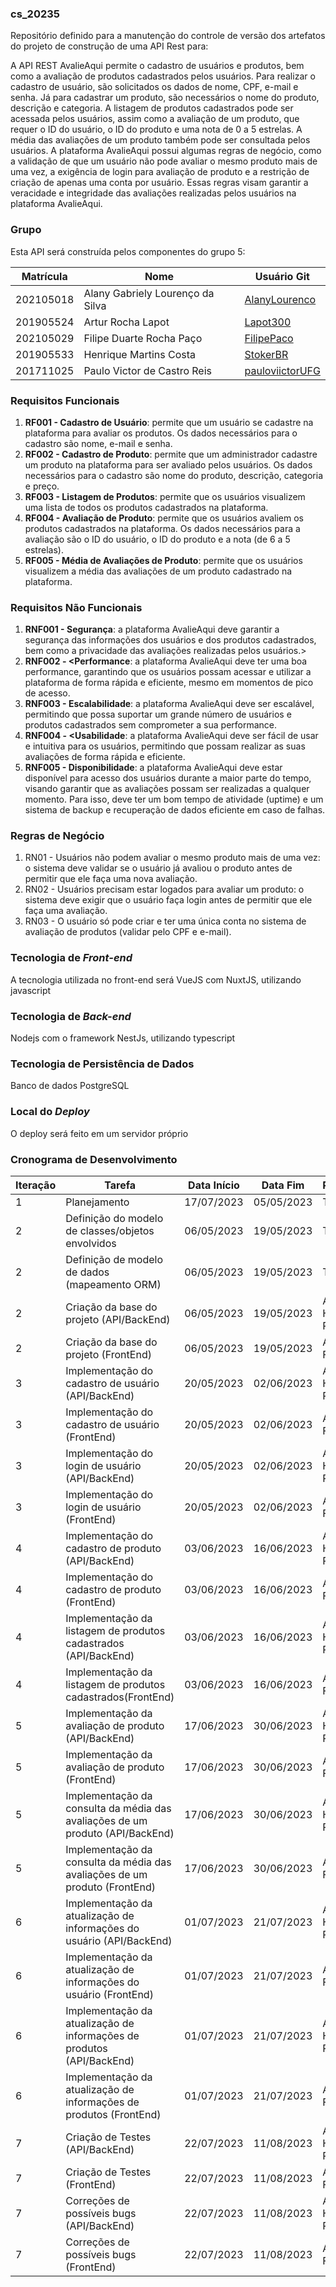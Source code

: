 ### cs_20235

Repositório definido para a manutenção do controle de versão dos artefatos do projeto de construção de uma API Rest para:

A API REST AvalieAqui permite o cadastro de usuários e produtos, bem como a avaliação de produtos cadastrados pelos usuários. Para realizar o cadastro de usuário, são solicitados os dados de nome, CPF, e-mail e senha. Já para cadastrar um produto, são necessários o nome do produto, descrição e categoria. A listagem de produtos cadastrados pode ser acessada pelos usuários, assim como a avaliação de um produto, que requer o ID do usuário, o ID do produto e uma nota de 0 a 5 estrelas. A média das avaliações de um produto também pode ser consultada pelos usuários. A plataforma AvalieAqui possui algumas regras de negócio, como a validação de que um usuário não pode avaliar o mesmo produto mais de uma vez, a exigência de login para avaliação de produto e a restrição de criação de apenas uma conta por usuário. Essas regras visam garantir a veracidade e integridade das avaliações realizadas pelos usuários na plataforma AvalieAqui.

### Grupo

Esta API será construída pelos componentes do grupo 5:

| Matrícula | Nome                             | Usuário Git                                           |
| --------- | -------------------------------- | ----------------------------------------------------- |
| 202105018 | Alany Gabriely Lourenço da Silva | [AlanyLourenco](https://github.com/AlanyLourenco)     |
| 201905524 | Artur Rocha Lapot                | [Lapot300](https://github.com/Lapot300)               |
| 202105029 | Filipe Duarte Rocha Paço         | [FilipePaco](https://github.com/FilipePaco)           |
| 201905533 | Henrique Martins Costa           | [StokerBR](https://github.com/StokerBR)               |
| 201711025 | Paulo Victor de Castro Reis      | [pauloviictorUFG](https://github.com/pauloviictorUFG) |

### Requisitos Funcionais

1. **RF001 - Cadastro de Usuário**: permite que um usuário se cadastre na plataforma para avaliar os produtos. Os dados necessários para o cadastro são nome, e-mail e senha.
2. **RF002 - Cadastro de Produto**: permite que um administrador cadastre um produto na plataforma para ser avaliado pelos usuários. Os dados necessários para o cadastro são nome do produto, descrição, categoria e preço.
3. **RF003 - Listagem de Produtos**: permite que os usuários visualizem uma lista de todos os produtos cadastrados na plataforma.
4. **RF004 - Avaliação de Produto**: permite que os usuários avaliem os produtos cadastrados na plataforma. Os dados necessários para a avaliação são o ID do usuário, o ID do produto e a nota (de 6 a 5 estrelas).
5. **RF005 - Média de Avaliações de Produto**: permite que os usuários visualizem a média das avaliações de um produto cadastrado na plataforma.

### Requisitos Não Funcionais

1. **RNF001 - Segurança**: a plataforma AvalieAqui deve garantir a segurança das informações dos usuários e dos produtos cadastrados, bem como a privacidade das avaliações realizadas pelos usuários.>
2. **RNF002 - <Performance**: a plataforma AvalieAqui deve ter uma boa performance, garantindo que os usuários possam acessar e utilizar a plataforma de forma rápida e eficiente, mesmo em momentos de pico de acesso.
3. **RNF003 - Escalabilidade**: a plataforma AvalieAqui deve ser escalável, permitindo que possa suportar um grande número de usuários e produtos cadastrados sem comprometer a sua performance.
4. **RNF004 - <Usabilidade**: a plataforma AvalieAqui deve ser fácil de usar e intuitiva para os usuários, permitindo que possam realizar as suas avaliações de forma rápida e eficiente.
5. **RNF005 - Disponibilidade**: a plataforma AvalieAqui deve estar disponível para acesso dos usuários durante a maior parte do tempo, visando garantir que as avaliações possam ser realizadas a qualquer momento. Para isso, deve ter um bom tempo de atividade (uptime) e um sistema de backup e recuperação de dados eficiente em caso de falhas.

### Regras de Negócio

1. RN01 - Usuários não podem avaliar o mesmo produto mais de uma vez: o sistema deve validar se o usuário já avaliou o produto antes de permitir que ele faça uma nova avaliação.
2. RN02 - Usuários precisam estar logados para avaliar um produto: o sistema deve exigir que o usuário faça login antes de permitir que ele faça uma avaliação.
3. RN03 - O usuário só pode criar e ter uma única conta no sistema de avaliação de produtos (validar pelo CPF e e-mail).

### Tecnologia de _Front-end_

A tecnologia utilizada no front-end será VueJS com NuxtJS, utilizando javascript

### Tecnologia de _Back-end_

Nodejs com o framework NestJs, utilizando typescript

### Tecnologia de Persistência de Dados

Banco de dados PostgreSQL

### Local do _Deploy_

O deploy será feito em um servidor próprio

### Cronograma de Desenvolvimento

| Iteração | Tarefa                                                                        | Data Início | Data Fim   | Responsável             | Situação   |
| -------- | ----------------------------------------------------------------------------- | ----------- | ---------- | ----------------------- | ---------- |
| 1        | Planejamento                                                                  | 17/07/2023  | 05/05/2023 | Todos                   | Concluída  |
| 2        | Definição do modelo de classes/objetos envolvidos                             | 06/05/2023  | 19/05/2023 | Todos                   | Concluída  |
| 2        | Definição de modelo de dados (mapeamento ORM)                                 | 06/05/2023  | 19/05/2023 | Todos                   | Concluída  |
| 2        | Criação da base do projeto (API/BackEnd)                                      | 06/05/2023  | 19/05/2023 | Artur, Henrique e Paulo | Concluída  |
| 2        | Criação da base do projeto (FrontEnd)                                         | 06/05/2023  | 19/05/2023 | Alany e Filipe          | Concluída  |
| 3        | Implementação do cadastro de usuário (API/BackEnd)                            | 20/05/2023  | 02/06/2023 | Artur, Henrique e Paulo | Concluída  |
| 3        | Implementação do cadastro de usuário (FrontEnd)                               | 20/05/2023  | 02/06/2023 | Alany e Filipe          | Concluída  |
| 3        | Implementação do login de usuário (API/BackEnd)                               | 20/05/2023  | 02/06/2023 | Artur, Henrique e Paulo | Concluída  |
| 3        | Implementação do login de usuário (FrontEnd)                                  | 20/05/2023  | 02/06/2023 | Alany e Filipe          | Concluída  |
| 4        | Implementação do cadastro de produto (API/BackEnd)                            | 03/06/2023  | 16/06/2023 | Artur, Henrique e Paulo | Concluída  |
| 4        | Implementação do cadastro de produto (FrontEnd)                               | 03/06/2023  | 16/06/2023 | Alany e Filipe          | Concluída  |
| 4        | Implementação da listagem de produtos cadastrados (API/BackEnd)               | 03/06/2023  | 16/06/2023 | Artur, Henrique e Paulo | Concluída  |
| 4        | Implementação da listagem de produtos cadastrados(FrontEnd)                   | 03/06/2023  | 16/06/2023 | Alany e Filipe          | Concluída  |
| 5        | Implementação da avaliação de produto (API/BackEnd)                           | 17/06/2023  | 30/06/2023 | Artur, Henrique e Paulo | Concluída  |
| 5        | Implementação da avaliação de produto (FrontEnd)                              | 17/06/2023  | 30/06/2023 | Alany e Filipe          | Concluída  |
| 5        | Implementação da consulta da média das avaliações de um produto (API/BackEnd) | 17/06/2023  | 30/06/2023 | Artur, Henrique e Paulo | Concluída  |
| 5        | Implementação da consulta da média das avaliações de um produto (FrontEnd)    | 17/06/2023  | 30/06/2023 | Alany e Filipe          | Concluída  |
| 6        | Implementação da atualização de informações do usuário (API/BackEnd)          | 01/07/2023  | 21/07/2023 | Artur, Henrique e Paulo | Programada |
| 6        | Implementação da atualização de informações do usuário (FrontEnd)             | 01/07/2023  | 21/07/2023 | Alany e Filipe          | Programada |
| 6        | Implementação da atualização de informações de produtos (API/BackEnd)         | 01/07/2023  | 21/07/2023 | Artur, Henrique e Paulo | Programada |
| 6        | Implementação da atualização de informações de produtos (FrontEnd)            | 01/07/2023  | 21/07/2023 | Alany e Filipe          | Programada |
| 7        | Criação de Testes (API/BackEnd)                                               | 22/07/2023  | 11/08/2023 | Artur, Henrique e Paulo | Programada |
| 7        | Criação de Testes (FrontEnd)                                                  | 22/07/2023  | 11/08/2023 | Alany e Filipe          | Programada |
| 7        | Correções de possíveis bugs (API/BackEnd)                                     | 22/07/2023  | 11/08/2023 | Artur, Henrique e Paulo | Programada |
| 7        | Correções de possíveis bugs (FrontEnd)                                        | 22/07/2023  | 11/08/2023 | Alany e Filipe          | Programada |
